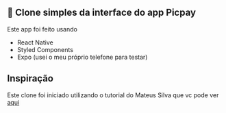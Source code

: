 
## 🚀 Clone simples da interface do app Picpay

Este app foi feito usando 

- React Native
- Styled Components
- Expo (usei o meu próprio telefone para testar)

## Inspiração

Este clone foi iniciado utilizando o tutorial do Mateus Silva que vc pode ver [aqui](https://www.youtube.com/watch?v=fiuWVbnBIpo)
